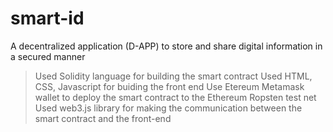 # smart-id
A decentralized application (D-APP) to store and share digital information in a secured manner

> Used Solidity language for building the smart contract
> Used HTML, CSS, Javascript for buiding the front end 
> Use Etereum Metamask wallet to deploy the smart contract to the Ethereum Ropsten test net
> Used web3.js library for making the communication between the smart contract and the front-end 

